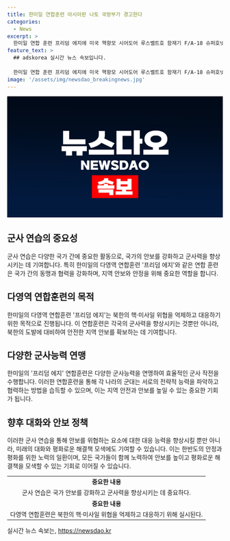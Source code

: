 ```yaml
---
title: 한미일 연합훈련 아시아판 나토 국방부가 경고한다
categories:
  - News
excerpt: >
  한미일 연합 훈련 프리덤 에지에 미국 핵항모 시어도어 루스벨트호 함재기 F/A-18 슈퍼호넷이 참가하며 제주도 남방 공해상에서 진행됐다. 이에 북한은 이를 아시아판 나토로 비난했고, 한반도 긴장의 주범이라며 핵·미사일 위협을 억제하기 위한 것이라고 주장하는 가운데 국방부는 북한의 비난을 적반하장으로 일축하며 북한에게 평화를 위한 대화의 길로 나서라고 촉구했다. 그리고 북한은 미일한 3자 사이의 훈련을 아시아판 나토로 볼 수 있다고 강변했다. (총 150자)
feature_text: >
  ## adskorea 실시간 뉴스 속보입니다.

  한미일 연합 훈련 프리덤 에지에 미국 핵항모 시어도어 루스벨트호 함재기 F/A-18 슈퍼호넷이 참가하며 제주도 남방 공해상에서 진행됐다. 이에 북한은 이를 아시아판 나토로 비난했고, 한반도 긴장의 주범이라며 핵·미사일 위협을 억제하기 위한 것이라고 주장하는 가운데 국방부는 북한의 비난을 적반하장으로 일축하며 북한에게 평화를 위한 대화의 길로 나서라고 촉구했다. 그리고 북한은 미일한 3자 사이의 훈련을 아시아판 나토로 볼 수 있다고 강변했다. (총 150자)
image: '/assets/img/newsdao_breakingnews.jpg'
---
```


<p><img src="/assets/img/newsdao_breakingnews.jpg" alt="adskorea 속보" /></p>

<h2 data-ke-size="size26">군사 연습의 중요성</h2>

<p data-ke-size="size16">군사 연습은 다양한 국가 간에 중요한 활동으로, 국가의 안보를 강화하고 군사력을 향상시키는 데 기여합니다. 특히 한미일의 다영역 연합훈련 '프리덤 에지'와 같은 연합 훈련은 국가 간의 동맹과 협력을 강화하며, 지역 안보와 안정을 위해 중요한 역할을 합니다.</p>

<h2 data-ke-size="size26">다영역 연합훈련의 목적</h2>

<p data-ke-size="size16">한미일의 다영역 연합훈련 '프리덤 에지'는 북한의 핵·미사일 위협을 억제하고 대응하기 위한 목적으로 진행됩니다. 이 연합훈련은 각국의 군사력을 향상시키는 것뿐만 아니라, 북한의 도발에 대비하여 안전한 지역 안보를 확보하는 데 기여합니다.</p>

<h2 data-ke-size="size26">다양한 군사능력 연맹</h2>

<p data-ke-size="size16">한미일의 '프리덤 에지' 연합훈련은 다양한 군사능력을 연맹하여 효율적인 군사 작전을 수행합니다. 이러한 연합훈련을 통해 각 나라의 군대는 서로의 전략적 능력을 파악하고 협력하는 방법을 습득할 수 있으며, 이는 지역 안전과 안보를 높일 수 있는 중요한 기회가 됩니다.</p>

<h2 data-ke-size="size26">향후 대화와 안보 정책</h2>

<p data-ke-size="size16">이러한 군사 연습을 통해 안보를 위협하는 요소에 대한 대응 능력을 향상시킬 뿐만 아니라, 미래의 대화와 평화로운 해결책 모색에도 기여할 수 있습니다. 이는 한반도의 안정과 평화를 위한 노력의 일환이며, 모든 국가들이 함께 노력하여 안보를 높이고 평화로운 해결책을 모색할 수 있는 기회로 이어질 수 있습니다.</p>

<table>
    <tr>
        <td style="text-align: center; height: 17px;"><b>중요한 내용</b></td>
    </tr>
    <tr>
        <td style="text-align: center; height: 17px;">군사 연습은 국가 안보를 강화하고 군사력을 향상시키는 데 중요하다.</td>
    </tr>
    <tr>
        <td style="text-align: center; height: 17px;"><b>중요한 내용</b></td>
    </tr>
    <tr>
        <td style="text-align: center; height: 17px;">다영역 연합훈련은 북한의 핵·미사일 위협을 억제하고 대응하기 위해 실시된다.</td>
    </tr>
</table>

<p data-ke-size="size16"></p>
실시간 뉴스 속보는, <a href="https://newsdao.kr" rel="dofollow">https://newsdao.kr</a>


